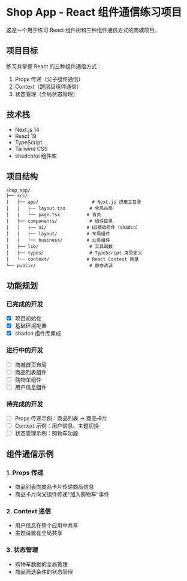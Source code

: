 # Shop App - React 组件通信练习项目

这是一个用于练习 React 组件树和三种组件通信方式的商城项目。

## 项目目标

练习并掌握 React 的三种组件通信方式：
1. Props 传递（父子组件通信）
2. Context（跨层级组件通信）
3. 状态管理（全局状态管理）

## 技术栈

- Next.js 14
- React 19
- TypeScript
- Tailwind CSS
- shadcn/ui 组件库

## 项目结构

```
shop_app/
├── src/
│   ├── app/                    # Next.js 应用主目录
│   │   ├── layout.tsx         # 全局布局
│   │   └── page.tsx          # 首页
│   ├── components/            # 组件目录
│   │   ├── ui/               # UI基础组件（shadcn）
│   │   ├── layout/           # 布局组件
│   │   └── business/         # 业务组件
│   ├── lib/                   # 工具函数
│   ├── types/                 # TypeScript 类型定义
│   └── context/              # React Context 目录
└── public/                    # 静态资源
```

## 功能规划

### 已完成的开发
- [x] 项目初始化
- [x] 基础环境配置
- [x] shadcn 组件库集成

### 进行中的开发
- [ ] 商城首页布局
- [ ] 商品列表组件
- [ ] 购物车组件
- [ ] 用户信息组件

### 待完成的开发
- [ ] Props 传递示例：商品列表 -> 商品卡片
- [ ] Context 示例：用户信息、主题切换
- [ ] 状态管理示例：购物车功能

## 组件通信示例

### 1. Props 传递
- 商品列表向商品卡片传递商品信息
- 商品卡片向父组件传递"加入购物车"事件

### 2. Context 通信
- 用户信息在整个应用中共享
- 主题设置在全局共享

### 3. 状态管理
- 购物车数据的全局管理
- 商品筛选条件的状态管理
